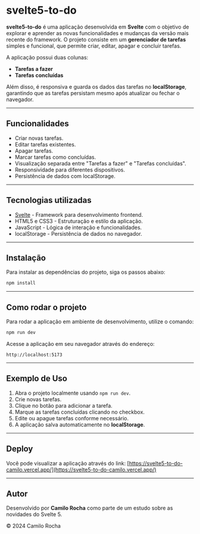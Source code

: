 # svelte5-to-do

**svelte5-to-do** é uma aplicação desenvolvida em **Svelte** com o objetivo de explorar e aprender as novas funcionalidades e mudanças da versão mais recente do framework. O projeto consiste em um **gerenciador de tarefas** simples e funcional, que permite criar, editar, apagar e concluir tarefas.

A aplicação possui duas colunas:
- **Tarefas a fazer**
- **Tarefas concluídas**

Além disso, é responsiva e guarda os dados das tarefas no **localStorage**, garantindo que as tarefas persistam mesmo após atualizar ou fechar o navegador.

---

## Funcionalidades

- Criar novas tarefas.
- Editar tarefas existentes.
- Apagar tarefas.
- Marcar tarefas como concluídas.
- Visualização separada entre "Tarefas a fazer" e "Tarefas concluídas".
- Responsividade para diferentes dispositivos.
- Persistência de dados com localStorage.

---

## Tecnologias utilizadas

- [Svelte](https://svelte.dev/) - Framework para desenvolvimento frontend.
- HTML5 e CSS3 - Estruturação e estilo da aplicação.
- JavaScript - Lógica de interação e funcionalidades.
- localStorage - Persistência de dados no navegador.

---

## Instalação

Para instalar as dependências do projeto, siga os passos abaixo:

```bash
npm install
```

---

## Como rodar o projeto

Para rodar a aplicação em ambiente de desenvolvimento, utilize o comando:

```bash
npm run dev
```

Acesse a aplicação em seu navegador através do endereço:
```
http://localhost:5173
```

---

## Exemplo de Uso

1. Abra o projeto localmente usando `npm run dev`.
2. Crie novas tarefas.
3. Clique no botão para adicionar a tarefa.
4. Marque as tarefas concluídas clicando no checkbox.
5. Edite ou apague tarefas conforme necessário.
6. A aplicação salva automaticamente no **localStorage**.

---

## Deploy

Você pode visualizar a aplicação através do link:
[https://svelte5-to-do-camilo.vercel.app/](https://svelte5-to-do-camilo.vercel.app/)

---

## Autor

Desenvolvido por **Camilo Rocha** como parte de um estudo sobre as novidades do Svelte 5.

© 2024 Camilo Rocha
